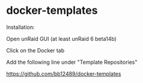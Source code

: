 # docker-templates

Installation:

Open unRaid GUI (at least unRaid 6 beta14b)

Click on the Docker tab 

Add the following line under "Template Repositories"

https://github.com/bb12489/docker-templates 



